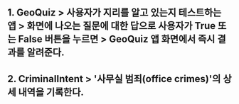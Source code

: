 <H2> 1. GeoQuiz
> 사용자가 지리를 알고 있는지 테스트하는 앱
> 화면에 나오는 질문에 대한 답으로 사용자가 True 또는 False 버튼을 누르면
> GeoQuiz 앱 화면에서 즉시 결과를 알려준다.

<H2> 2. CriminalIntent
> '사무실 범죄(office crimes)'의 상세 내역을 기록한다. 
